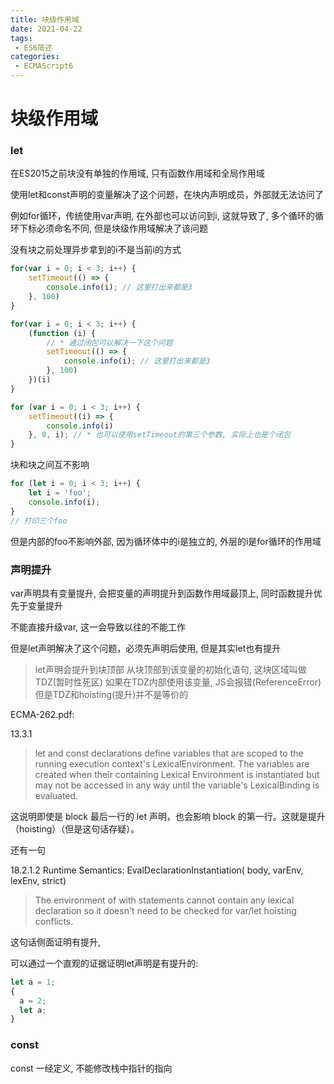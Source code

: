 ```yaml
---
title: 块级作用域
date: 2021-04-22
tags:
 - ES6简述
categories: 
 - ECMAScript6
---
```


# 块级作用域

### let

在ES2015之前块没有单独的作用域, 只有函数作用域和全局作用域

使用let和const声明的变量解决了这个问题，在块内声明成员，外部就无法访问了

例如for循环，传统使用var声明, 在外部也可以访问到i, 这就导致了, 多个循环的循环下标必须命名不同, 但是块级作用域解决了该问题

没有块之前处理异步拿到的i不是当前i的方式

```javaScript
for(var i = 0; i < 3; i++) {
    setTimeout(() => {
        console.info(i); // 这里打出来都是3
    }, 100)
}

for(var i = 0; i < 3; i++) {
    (function (i) {
        // * 通过闭包可以解决一下这个问题
        setTimeout(() => {
            console.info(i); // 这里打出来都是3
        }, 100)
    })(i) 
}

for (var i = 0; i < 3; i++) {
    setTimeout((i) => {
        console.info(i)
    }, 0, i); // * 也可以使用setTimeout的第三个参数, 实际上也是个闭包
}
```

块和块之间互不影响

```javaScript
for (let i = 0; i < 3; i++) {
    let i = 'foo';
    console.info(i);
}
// 打印三个foo
```

但是内部的foo不影响外部, 因为循环体中的i是独立的, 外层的i是for循环的作用域


### 声明提升

var声明具有变量提升, 会把变量的声明提升到函数作用域最顶上, 同时函数提升优先于变量提升

不能直接升级var, 这一会导致以往的不能工作

但是let声明解决了这个问题，必须先声明后使用, 但是其实let也有提升

> let声明会提升到块顶部
> 从块顶部到该变量的初始化语句, 这块区域叫做TDZ(暂时性死区)
> 如果在TDZ内部使用该变量, JS会报错(ReferenceError)
> 但是TDZ和hoisting(提升)并不是等价的


ECMA-262.pdf:

13.3.1

> let and const declarations define variables that are scoped to the running execution context's LexicalEnvironment. The variables are created when their containing Lexical Environment is instantiated but may not be accessed in any way until the variable's LexicalBinding is evaluated.

这说明即使是 block 最后一行的 let 声明，也会影响 block 的第一行。这就是提升（hoisting）（但是这句话存疑）。

还有一句

18.2.1.2 Runtime Semantics: EvalDeclarationInstantiation( body, varEnv, lexEnv, strict)

> The environment of with statements cannot contain any lexical declaration so it doesn't need to be checked for var/let hoisting conflicts.

这句话侧面证明有提升,


可以通过一个直观的证据证明let声明是有提升的:

```javaScript
let a = 1;
{
  a = 2;
  let a;
}
```

### const 

const 一经定义, 不能修改栈中指针的指向